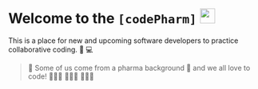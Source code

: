 # Welcome to the **```[codePharm]```** [<img src='https://codetracklift.github.io/codeTrackLift/logos/giphyPharma2Code.gif' alt='codeByPete logo' width='30'>](https://www.codebypete.com)

This is a place for new and upcoming software developers to practice collaborative coding. 🤝 💻

> 💊 Some of us come from a pharma background 🧪 and we all love to code! 🧑🏻‍💻 👩🏼‍💻 👨🏻‍💻
